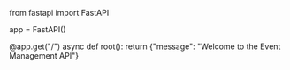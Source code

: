 from fastapi import FastAPI

app = FastAPI()

@app.get("/")
async def root():
    return {"message": "Welcome to the Event Management API"}

